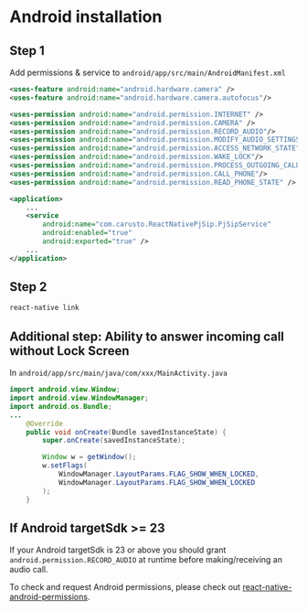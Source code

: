 # Android installation

## Step 1
Add permissions & service to `android/app/src/main/AndroidManifest.xml`

```xml
<uses-feature android:name="android.hardware.camera" />
<uses-feature android:name="android.hardware.camera.autofocus"/>

<uses-permission android:name="android.permission.INTERNET" />
<uses-permission android:name="android.permission.CAMERA" />
<uses-permission android:name="android.permission.RECORD_AUDIO"/>
<uses-permission android:name="android.permission.MODIFY_AUDIO_SETTINGS"/>
<uses-permission android:name="android.permission.ACCESS_NETWORK_STATE"/>
<uses-permission android:name="android.permission.WAKE_LOCK"/>
<uses-permission android:name="android.permission.PROCESS_OUTGOING_CALLS"/>
<uses-permission android:name="android.permission.CALL_PHONE"/>
<uses-permission android:name="android.permission.READ_PHONE_STATE" />
```

```xml
<application>
    ...
    <service
        android:name="com.carusto.ReactNativePjSip.PjSipService"
        android:enabled="true"
        android:exported="true" />
    ...
</application>
```

## Step 2
```bash
react-native link
```

## Additional step: Ability to answer incoming call without Lock Screen

In `android/app/src/main/java/com/xxx/MainActivity.java`

```java
import android.view.Window;
import android.view.WindowManager;
import android.os.Bundle;
...
    @Override
    public void onCreate(Bundle savedInstanceState) {
        super.onCreate(savedInstanceState);

        Window w = getWindow();
        w.setFlags(
            WindowManager.LayoutParams.FLAG_SHOW_WHEN_LOCKED,
            WindowManager.LayoutParams.FLAG_SHOW_WHEN_LOCKED
        );
    }
```

## If Android targetSdk >= 23

If your Android targetSdk is 23 or above you should grant `android.permission.RECORD_AUDIO` at runtime before making/receiving an audio call.

To check and request Android permissions, please check out [react-native-android-permissions](https://github.com/lucasferreira/react-native-android-permissions).